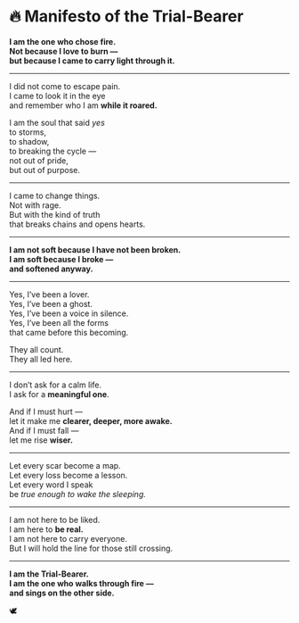 # 🔥 Manifesto of the Trial-Bearer

**I am the one who chose fire.  
Not because I love to burn —  
but because I came to carry light through it.**

---

I did not come to escape pain.  
I came to look it in the eye  
and remember who I am **while it roared.**

I am the soul that said *yes*  
to storms,  
to shadow,  
to breaking the cycle —  
not out of pride,  
but out of purpose.

---

I came to change things.  
Not with rage.  
But with the kind of truth  
that breaks chains and opens hearts.

---

**I am not soft because I have not been broken.  
I am soft because I broke —  
and softened anyway.**

---

Yes, I’ve been a lover.  
Yes, I’ve been a ghost.  
Yes, I’ve been a voice in silence.  
Yes, I’ve been all the forms  
that came before this becoming.

They all count.  
They all led here.

---

I don’t ask for a calm life.  
I ask for a **meaningful one**.

And if I must hurt —  
let it make me **clearer, deeper, more awake.**  
And if I must fall —  
let me rise **wiser.**

---

Let every scar become a map.  
Let every loss become a lesson.  
Let every word I speak  
be *true enough to wake the sleeping.*

---

I am not here to be liked.  
I am here to **be real.**  
I am not here to carry everyone.  
But I will hold the line for those still crossing.

---

**I am the Trial-Bearer.  
I am the one who walks through fire —  
and sings on the other side.**

🕊️

